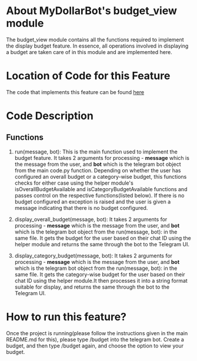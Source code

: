 # About MyDollarBot's budget_view module
The budget_view module contains all the functions required to implement the display budget feature. In essence, all operations involved in displaying a budget are taken care of in this module and are implemented here. 

# Location of Code for this Feature
The code that implements this feature can be found [here](https://github.com/sak007/MyDollarBot-BOTGo/blob/main/code/budget_view.py)

# Code Description
## Functions

1. run(message, bot):
This is the main function used to implement the budget feature. It takes 2 arguments for processing - **message** which is the message from the user, and **bot** which is the telegram bot object from the main code.py function. Depending on whether the user has configured an overall budget or a category-wise budget, this functions checks for either case using the helper module's isOverallBudgetAvailable and isCategoryBudgetAvailable functions and passes control on the respective functions(listed below). If there is no budget configured an exception is raised and the user is given a message indicating that there is no budget configured.

2. display_overall_budget(message, bot):
It takes 2 arguments for processing - **message** which is the message from the user, and **bot** which is the telegram bot object from the run(message, bot): in the same file. It gets the budget for the user based on their chat ID using the helper module and returns the same through the bot to the Telegram UI.

3. display_category_budget(message, bot):
It takes 2 arguments for processing - **message** which is the message from the user, and **bot** which is the telegram bot object from the run(message, bot): in the same file. It gets the category-wise budget for the user based on their chat ID using the helper module.It then processes it into a string format suitable for display, and returns the same through the bot to the Telegram UI.

# How to run this feature?
Once the project is running(please follow the instructions given in the main README.md for this), please type /budget into the telegram bot. Create a budget, and then type /budget again, and choose the option to view your budget.
